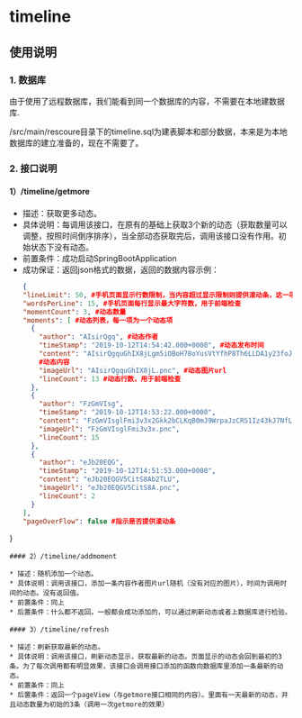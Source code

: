 # timeline

## 使用说明

### 1. 数据库

由于使用了远程数据库，我们能看到同一个数据库的内容，不需要在本地建数据库.

/src/main/rescoure目录下的timeline.sql为建表脚本和部分数据，本来是为本地数据库的建立准备的，现在不需要了。

### 2. 接口说明

#### 1）/timeline/getmore

* 描述：获取更多动态。
* 具体说明：每调用该接口，在原有的基础上获取3个新的动态（获取数量可以调整，按照时间倒序排序），当全部动态获取完后，调用该接口没有作用。初始状态下没有动态。
* 前置条件：成功启动SpringBootApplication
* 成功保证：返回json格式的数据，返回的数据内容示例：
  ```json
  {
  "lineLimit": 50, #手机页面显示行数限制，当内容超过显示限制则提供滚动条，这一项主要用于前端检查，是否有滚动条根据pageOverFlow决定
  "wordsPerLine": 15, #手机页面每行显示最大字符数，用于前端检查
  "momentCount": 3, #动态数量
  "moments": [ #动态列表，每一项为一个动态项
    {
      "author": "AIsirQgq", #动态作者
      "timeStamp": "2019-10-12T14:54:42.000+0000", #动态发布时间
      "content": "AIsirQgquGhIX8jLgm5iOBoH78oYusVtYfhP8Th6LLDA1y23foJBDfgHn2BoLjLHU6vbMn375Zz2ESBZKP2tZZZoff4G6kL8eNB8ayqxrUoF1CZBOEfb3tw7EkHw7RXJ5D5JwNd1Rb6C8ciaFBsNDaLPNkXPjCMcgLV1AXN6KRjJpYmhziDzZESCc",
      #动态内容
      "imageUrl": "AIsirQgquGhIX8jL.pnc", #动态图片url
      "lineCount": 13 #动态行数，用于前端检查
    },
    {
      "author": "FzGmVIsg",
      "timeStamp": "2019-10-12T14:53:22.000+0000",
      "content": "FzGmVIsglFmi3v3x2Gkk2bCLKqB0mJ9WrpaJzCRS1Iz43kJ7NfL8zUiabwB5ynkYs8ZI1rZddTQ0AuKFj2OrhPjuoAsA7oDHSjyfC7z5eZreQj6ZICMA5D7QBlPUf0dAcIsNW9x8dgiKmPc4iTJfXu0prjE3mAbH8FIrVZ4FGckI19HKw41xtGLTAnxCD8kpqiMdyHm08H8pG9LJ9qLT",
      "imageUrl": "FzGmVIsglFmi3v3x.pnc",
      "lineCount": 15
    },
    {
      "author": "eJb20EQG",
      "timeStamp": "2019-10-12T14:51:53.000+0000",
      "content": "eJb20EQGV5CitS8Ab2TLU",
      "imageUrl": "eJb20EQGV5CitS8A.pnc",
      "lineCount": 2
    }
  ],
  "pageOverFlow": false #指示是否提供滚动条
}
  ```
  #### 2）/timeline/addmoment
  
  * 描述：随机添加一个动态。
  * 具体说明：调用该接口，添加一条内容作者图片url随机（没有对应的图片），时间为调用时间的动态。没有返回值。
  * 前置条件：同上
  * 后置条件：什么都不返回，一般都会成功添加的，可以通过刷新动态或者上数据库进行检验。
  
  #### 3）/timeline/refresh
  
  * 描述：刷新获取最新的动态。
  * 具体说明：调用该接口，刷新动态显示，获取最新的动态。页面显示的动态会回到最初的3条。为了每次调用都有明显效果，该接口会调用接口添加的函数向数据库里添加一条最新的动态。
  * 前置条件：同上
  * 后置条件：返回一个pageView（与getmore接口相同的内容）。里面有一天最新的动态，并且动态数量为初始的3条（调用一次getmore的效果）
  

